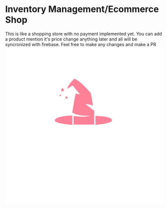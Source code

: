 # Inventory Management/Ecommerce Shop
This is like a shopping store with no payment implemented yet. You can add a product mention it's price change anything later and all will be syncronized with firebase. Feel free to make any changes and make a PR
![](https://github.com/mateenkiani/Inventory_management/blob/master/assets/icon/icon.png)
